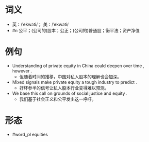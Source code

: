 # 词义
- 英：/ˈekwəti/； 美：/ˈekwəti/
- #n 公平；(公司的)股本；公正；(公司的)普通股；衡平法；资产净值
# 例句
- Understanding of private equity in China could deepen over time , however .
	- 但随着时间的推移，中国对私人股本的理解也会加深。
- Mixed signals make private equity a tough industry to predict .
	- 好坏参半的信号让私人股本行业变得难以预测。
- We base this call on grounds of social justice and equity .
	- 我们基于社会正义和公平发出这一呼吁。
# 形态
- #word_pl equities

